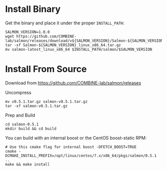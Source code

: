 # Install Binary

Get the binary and place it under the proper `INSTALL_PATH`:

```
SALMON_VERSION=1.0.0
wget https://github.com/COMBINE-lab/salmon/releases/download/v${SALMON_VERSION}/Salmon-${SALMON_VERSION}_linux_x86_64.tar.gz
tar -xf Salmon-${SALMON_VERSION}_linux_x86_64.tar.gz
mv salmon-latest_linux_x86_64 $INSTALL_PATH/salmon/$SALMON_VERSION
```

# Install From Source
Download from https://github.com/COMBINE-lab/salmon/releases

Uncompress
```
mv v0.5.1.tar.gz salmon-v0.5.1.tar.gz
tar -xf salmon-v0.5.1.tar.gz
```
Prep and Build
```
cd salmon-0.5.1
mkdir build && cd build
```
You can build with an internal boost or the CentOS boost-static RPM:
```
# Use this cmake flag for internal boost -DFETCH_BOOST=TRUE
cmake -DCMAKE_INSTALL_PREFIX=/opt/linux/centos/7.x/x86_64/pkgs/salmon/0.5.1 ..
make && make install
```

